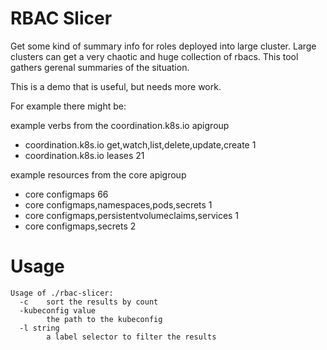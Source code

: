 # RBAC Slicer

Get some kind of summary info for roles deployed into large cluster.
Large clusters can get a very chaotic and huge collection of rbacs.
This tool gathers gerenal summaries of the situation.

This is a demo that is useful, but needs more work.

For example there might be:

example verbs from the coordination.k8s.io apigroup
- coordination.k8s.io get,watch,list,delete,update,create 1
- coordination.k8s.io leases 21

example resources from the core apigroup
- core configmaps 66
- core configmaps,namespaces,pods,secrets 1
- core configmaps,persistentvolumeclaims,services 1
- core configmaps,secrets 2

# Usage

```
Usage of ./rbac-slicer:
  -c    sort the results by count
  -kubeconfig value
        the path to the kubeconfig
  -l string
        a label selector to filter the results
```
